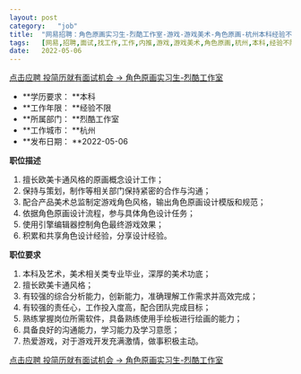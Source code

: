 ```yaml
---
layout:	post
category:	"job"
title:	"网易招聘：角色原画实习生-烈酷工作室-游戏-游戏美术-角色原画-杭州本科经验不限"
tags:	[网易,招聘,面试,找工作,工作,内推,游戏,游戏美术,角色原画,杭州,本科,经验不限]
date:	2022-05-06
---
```


[点击应聘 投简历就有面试机会 -> 角色原画实习生-烈酷工作室](http://mobile.bole.netease.com/bole/boleDetail?id=40040&employeeId=346f03c3cda5f04c&key=all)



- **学历要求： **本科
- **工作年限： **经验不限
- **所属部门： **烈酷工作室
- **工作城市： **杭州
- **发布日期： **2022-05-06



**职位描述**
1. 擅长欧美卡通风格的原画概念设计工作；
2. 保持与策划，制作等相关部门保持紧密的合作与沟通；
3. 配合产品美术总监制定游戏角色风格，输出角色原画设计模版和规范；
4. 依据角色原画设计流程，参与具体角色设计任务；
5. 使用引擎编辑器控制角色最终游戏效果；
6. 积累和共享角色设计经验，分享设计经验。



**职位要求**
1. 本科及艺术，美术相关类专业毕业，深厚的美术功底；
2. 擅长欧美卡通风格；
3. 有较强的综合分析能力，创新能力，准确理解工作需求并高效完成；
4. 有较强的责任心，工作投入度高，配合团队完成目标；
5. 熟练掌握岗位所需软件，具备熟练使用手绘板进行绘画的能力；
6. 具备良好的沟通能力，学习能力及学习意愿；
7. 热爱游戏，对于游戏开发充满激情，做事积极主动。



[点击应聘 投简历就有面试机会 -> 角色原画实习生-烈酷工作室](http://mobile.bole.netease.com/bole/boleDetail?id=40040&employeeId=346f03c3cda5f04c&key=all)